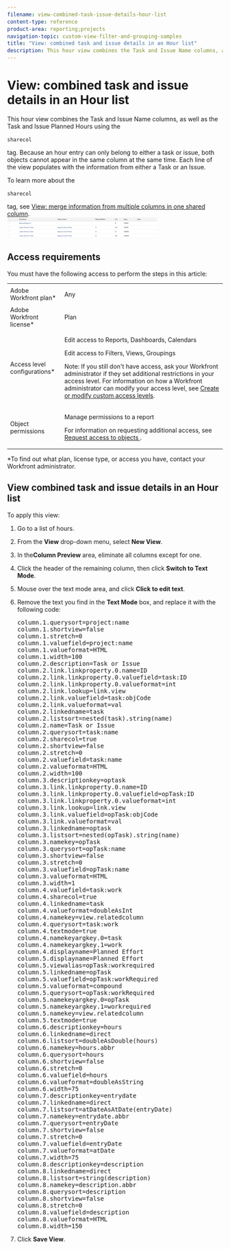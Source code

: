 ```yaml
---
filename: view-combined-task-issue-details-hour-list
content-type: reference
product-area: reporting;projects
navigation-topic: custom-view-filter-and-grouping-samples
title: "View: combined task and issue details in an Hour list"
description: This hour view combines the Task and Issue Name columns, as well as the Task and Issue Planned Hours using the sharecol tag. Because an hour entry can only belong to either a task or issue, both objects cannot appear in the same column at the same time. Each line of the view populates with the information from either a Task or an Issue.
---
```


# View: combined task and issue details in an Hour list

This hour view combines the Task and Issue Name columns, as well as the Task and Issue Planned Hours&nbsp;using the 

```
sharecol
```

tag. Because an hour entry can only belong to either a task or issue, both objects cannot appear in the same column at the same time.&nbsp;Each line of the view populates with the information from either a Task or an Issue.

To learn more about the 

```
sharecol
```

tag, see [View: merge information from multiple columns in one shared column](../../../reports-and-dashboards/reports/custom-view-filter-grouping-samples/view-merge-columns.md).  
![custom_view_hours_with_task_and_issue_information.png](assets/custom-view-hours-with-350x48.png)

## Access requirements

You must have the following access to perform the steps in this article:

<table> 
 <col> 
 <col> 
 <tbody> 
  <tr> 
   <td role="rowheader">Adobe Workfront plan*</td> 
   <td> <p>Any</p> </td> 
  </tr> 
  <tr> 
   <td role="rowheader">Adobe Workfront license*</td> 
   <td> <p>Plan </p> </td> 
  </tr> 
  <tr> 
   <td role="rowheader">Access level configurations*</td> 
   <td> <p>Edit access to&nbsp;Reports,&nbsp;Dashboards,&nbsp;Calendars</p> <p>Edit access to Filters, Views, Groupings</p> <p>Note: If you still don't have access, ask your Workfront administrator if they set additional restrictions in your access level. For information on how a Workfront administrator can modify your access level, see <a href="../../../administration-and-setup/add-users/configure-and-grant-access/create-modify-access-levels.md" class="MCXref xref">Create or modify custom access levels</a>.</p> </td> 
  </tr> 
  <tr> 
   <td role="rowheader">Object permissions</td> 
   <td> <p>Manage permissions to a report</p> <p>For information on requesting additional access, see <a href="../../../workfront-basics/grant-and-request-access-to-objects/request-access.md" class="MCXref xref">Request access to objects </a>.</p> </td> 
  </tr> 
 </tbody> 
</table>

&#42;To find out what plan, license type, or access you have, contact your Workfront administrator.

## View combined task and issue details in an Hour list

To apply this view:

1. Go to a list of hours.
1. From the **View** drop-down menu, select **New View**.

1. In the**Column Preview** area, eliminate all columns except for one.
1. Click the header of the remaining column, then click **Switch to Text Mode**.
1. Mouse over the text mode area, and click **Click to edit text**.
1. Remove the text you find in the **Text Mode** box, and replace it with the following code:  
   <pre>column.1.querysort=project:name<br>column.1.shortview=false<br>column.1.stretch=0<br>column.1.valuefield=project:name<br>column.1.valueformat=HTML<br>column.1.width=100<br>column.2.description=Task or Issue<br>column.2.link.linkproperty.0.name=ID<br>column.2.link.linkproperty.0.valuefield=task:ID<br>column.2.link.linkproperty.0.valueformat=int<br>column.2.link.lookup=link.view<br>column.2.link.valuefield=task:objCode<br>column.2.link.valueformat=val<br>column.2.linkedname=task<br>column.2.listsort=nested(task).string(name)<br>column.2.name=Task or Issue<br>column.2.querysort=task:name<br>column.2.sharecol=true<br>column.2.shortview=false<br>column.2.stretch=0<br>column.2.valuefield=task:name<br>column.2.valueformat=HTML<br>column.2.width=100<br>column.3.descriptionkey=optask<br>column.3.link.linkproperty.0.name=ID<br>column.3.link.linkproperty.0.valuefield=opTask:ID<br>column.3.link.linkproperty.0.valueformat=int<br>column.3.link.lookup=link.view<br>column.3.link.valuefield=opTask:objCode<br>column.3.link.valueformat=val<br>column.3.linkedname=optask<br>column.3.listsort=nested(opTask).string(name)<br>column.3.namekey=opTask<br>column.3.querysort=opTask:name<br>column.3.shortview=false<br>column.3.stretch=0<br>column.3.valuefield=opTask:name<br>column.3.valueformat=HTML<br>column.3.width=1<br>column.4.valuefield=task:work<br>column.4.sharecol=true<br>column.4.linkedname=task<br>column.4.valueformat=doubleAsInt<br>column.4.namekey=view.relatedcolumn<br>column.4.querysort=task:work<br>column.4.textmode=true<br>column.4.namekeyargkey.0=task<br>column.4.namekeyargkey.1=work<br>column.4.displayname=Planned Effort<br>column.5.displayname=Planned Effort<br>column.5.viewalias=opTask:workrequired<br>column.5.linkedname=opTask<br>column.5.valuefield=opTask:workRequired<br>column.5.valueformat=compound<br>column.5.querysort=opTask:workRequired<br>column.5.namekeyargkey.0=opTask<br>column.5.namekeyargkey.1=workrequired<br>column.5.namekey=view.relatedcolumn<br>column.5.textmode=true<br>column.6.descriptionkey=hours<br>column.6.linkedname=direct<br>column.6.listsort=doubleAsDouble(hours)<br>column.6.namekey=hours.abbr<br>column.6.querysort=hours<br>column.6.shortview=false<br>column.6.stretch=0<br>column.6.valuefield=hours<br>column.6.valueformat=doubleAsString<br>column.6.width=75<br>column.7.descriptionkey=entrydate<br>column.7.linkedname=direct<br>column.7.listsort=atDateAsAtDate(entryDate)<br>column.7.namekey=entrydate.abbr<br>column.7.querysort=entryDate<br>column.7.shortview=false<br>column.7.stretch=0<br>column.7.valuefield=entryDate<br>column.7.valueformat=atDate<br>column.7.width=75<br>column.8.descriptionkey=description<br>column.8.linkedname=direct<br>column.8.listsort=string(description)<br>column.8.namekey=description.abbr<br>column.8.querysort=description<br>column.8.shortview=false<br>column.8.stretch=0<br>column.8.valuefield=description<br>column.8.valueformat=HTML<br>column.8.width=150</pre>

1. Click **Save View**.

